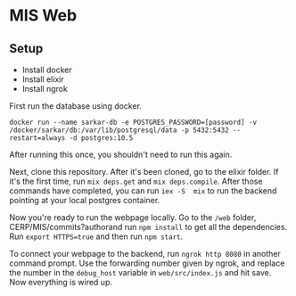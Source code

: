 # MIS Web

## Setup
- Install docker
- Install elixir
- Install ngrok

First run the database using docker.

`docker run --name sarkar-db -e POSTGRES_PASSWORD=[password] -v /docker/sarkar/db:/var/lib/postgresql/data -p 5432:5432 --restart=always -d postgres:10.5`

After running this once, you shouldn't need to run this again. 

Next, clone this repository. After it's been cloned, go to the elixir folder. If it's the first time, run `mix deps.get` and `mix deps.compile`. After those commands have completed, you can run `iex -S  mix` to run the backend pointing at your local postgres container.

Now you're ready to run the webpage locally. Go to the `/web` folder, CERP/MIS/commits?authorand run `npm install` to get all the dependencies. Run `export HTTPS=true` and then run `npm start`. 

To connect your webpage to the backend, run `ngrok http 8080` in another command prompt. Use the forwarding number given by ngrok, and replace the number in the `debug_host` variable in `web/src/index.js` and hit save. Now everything is wired up.


